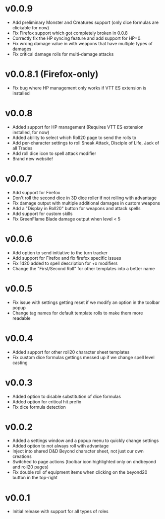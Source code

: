 v0.0.9
===

- Add preliminary Monster and Creatures support (only dice formulas are clickable for now)
- Fix Firefox support which got completely broken in 0.0.8
- Correctly fix the HP syncing feature and add support for HP=0.
- Fix wrong damage value in with weapons that have multiple types of damages
- Fix critical damage rolls for multi-damage attacks

v0.0.8.1 (Firefox-only)
===

- Fix bug where HP management only works if VTT ES extension is installed

v0.0.8
===
- Added support for HP management (Requires VTT ES extension installed, for now)
- Added ability to select which Roll20 page to send the rolls to
- Add per-character settings to roll Sneak Attack, Disciple of Life, Jack of all Trades
- Add roll dice icon to spell attack modifier
- Brand new website!

v0.0.7
===

- Add support for Firefox
- Don't roll the second dice in 3D dice roller if not rolling with advantage
- Fix damage output with multiple additional damages in custom weapons
- Add a "Display in Roll20" button for weapons and attack spells
- Add support for custom skills
- Fix GreenFlame Blade damage output when level < 5

v0.0.6
===

- Add option to send initiative to the turn tracker
- Add support for Firefox and fix firefox specific issues
- Fix 1d20 added to spell description for +x modifiers
- Change the "First/Second Roll" for other templates into a better name

v0.0.5
===

- Fix issue with settings getting reset if we modify an option in the toolbar popup
- Change tag names for default template rolls to make them more readable

v0.0.4
===

- Added support for other roll20 character sheet templates
- Fix custom dice formulas gettings messed up if we change spell level casting

v0.0.3
===

- Added option to disable substitution of dice formulas
- Added option for critical hit prefix
- Fix dice formula detection

v0.0.2
===

- Added a settings window and a popup menu to quickly change settings
- Added option to not always roll with advantage
- Inject into shared D&D Beyond character sheet, not just our own creations
- Switched to page actions (toolbar icon highlighted only on dndbeyond and roll20 pages)
- Fix double roll of equipment items when clicking on the beyond20 button in the top-right


v0.0.1
===
- Initial release with support for all types of roles
